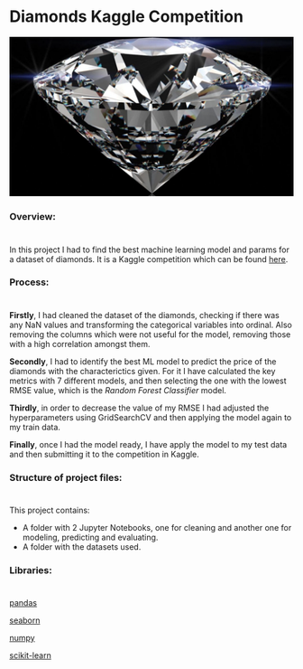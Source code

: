 # Diamonds Kaggle Competition 

![Diamond](Data/diamond.png)

### Overview:
#
In this project I had to find the best machine learning model and params for a dataset of diamonds. It is a Kaggle competition which can be found [here](https://www.kaggle.com/c/diamonds-datamad1021-rev/overview).


### Process:
#
**Firstly**, I had cleaned the dataset of the diamonds, checking if there was any NaN values and transforming the categorical variables into ordinal. Also removing the columns which were not useful for the model, removing those with a high correlation amongst them. 

**Secondly**, I had to identify the best ML model to predict the price of the diamonds with the characterictics given. For it I have calculated the key metrics with 7 different models, and then selecting the one with the lowest RMSE value, which is the *Random Forest Classifier* model.

**Thirdly**, in order to decrease the value of my RMSE I had adjusted the hyperparameters using GridSearchCV and then applying the model again to my train data. 

**Finally**, once I had the model ready, I have apply the model to my test data and then submitting it to the competition in Kaggle. 


### Structure of project files:
#
This project contains: 
- A folder with 2 Jupyter Notebooks, one for cleaning and another one for modeling, predicting and evaluating.
- A folder with the datasets used.

### Libraries:
#
[pandas](https://pypi.org/project/pandas/)

[seaborn](https://seaborn.pydata.org/)

[numpy](https://numpy.org/)

[scikit-learn](https://scikit-learn.org/stable/)




